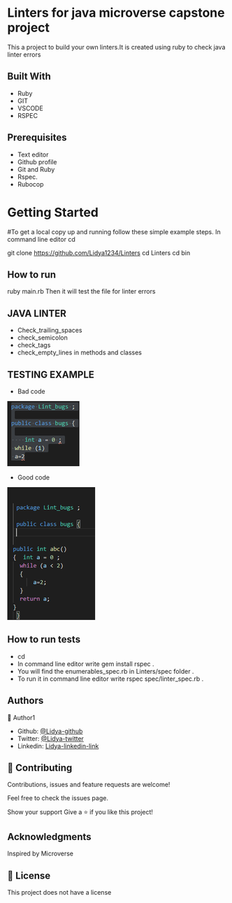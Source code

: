# Linters for java microverse capstone project
This a project to build your own linters.It is created using ruby to check java linter errors


## Built With

- Ruby
- GIT
- VSCODE
- RSPEC


## Prerequisites
- Text editor
- Github profile
- Git and Ruby
- Rspec.
- Rubocop


<h1>Getting Started</h1>

#To get a local copy up and running follow these simple example steps.
In command line editor
cd <folder>

git clone  https://github.com/Lidya1234/Linters
cd Linters 
cd bin
## How to run
ruby main.rb 
Then it will test the file for linter errors
<img src="" alt="">

## JAVA LINTER
- Check_trailing_spaces
- check_semicolon
- check_tags
- check_empty_lines in methods and classes

## TESTING EXAMPLE
- Bad code

<img src="javalint.PNG"  alt ="file_tested">

- Good code

<img src="Good_code.PNG" alt ="Good code">




## How to run tests
- cd 
- In command line editor write gem install rspec .
- You will find the enumerables_spec.rb in Linters/spec folder .
- To run it  in command line editor write  rspec spec/linter_spec.rb .






<h2>Authors</h2>

👤 Author1

- Github: [@Lidya-github ](https://github.com/Lidya1234)
- Twitter: [@Lidya-twitter](https://twitter.com/Lidya42676629)
- Linkedin: [Lidya-linkedin-link](https://www.linkedin.com/in/lidya-ghebreigziabher-4a94391aa/)


## 🤝 Contributing

 Contributions, issues and feature requests are welcome!

Feel free to check the issues page.

Show your support Give a ⭐️ if you like this project!

## Acknowledgments
Inspired by Microverse

## 📝 License 
This project does not have a license

